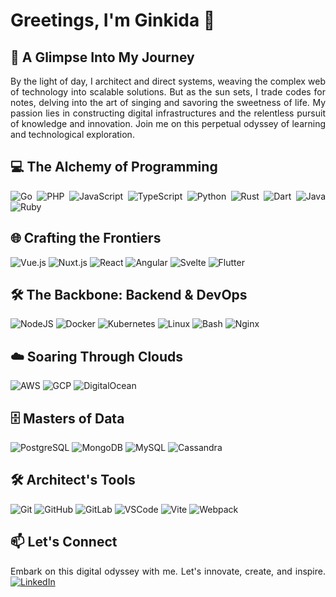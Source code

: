 <div align="justify">

# Greetings, I'm Ginkida 👋

</div>

<div align="justify">

## 🚀 A Glimpse Into My Journey
By the light of day, I architect and direct systems, weaving the complex web of technology into scalable solutions. But as the sun sets, I trade codes for notes, delving into the art of singing and savoring the sweetness of life. My passion lies in constructing digital infrastructures and the relentless pursuit of knowledge and innovation. Join me on this perpetual odyssey of learning and technological exploration.

</div>

<div align="justify">

## 💻 The Alchemy of Programming
![Go](https://skillicons.dev/icons?i=go&theme=dark) 
![PHP](https://skillicons.dev/icons?i=php&theme=dark) 
![JavaScript](https://skillicons.dev/icons?i=javascript&theme=dark) 
![TypeScript](https://skillicons.dev/icons?i=typescript&theme=dark) 
![Python](https://skillicons.dev/icons?i=python&theme=dark) 
![Rust](https://skillicons.dev/icons?i=rust&theme=dark) 
![Dart](https://skillicons.dev/icons?i=dart&theme=dark) 
![Java](https://skillicons.dev/icons?i=java&theme=dark) 
![Ruby](https://skillicons.dev/icons?i=ruby&theme=dark)

## 🌐 Crafting the Frontiers
![Vue.js](https://skillicons.dev/icons?i=vuejs&theme=dark) 
![Nuxt.js](https://skillicons.dev/icons?i=nuxtjs&theme=dark) 
![React](https://skillicons.dev/icons?i=react&theme=dark) 
![Angular](https://skillicons.dev/icons?i=angular&theme=dark) 
![Svelte](https://skillicons.dev/icons?i=svelte&theme=dark) 
![Flutter](https://skillicons.dev/icons?i=flutter&theme=dark)

## 🛠 The Backbone: Backend & DevOps
![NodeJS](https://skillicons.dev/icons?i=nodejs&theme=dark) 
![Docker](https://skillicons.dev/icons?i=docker&theme=dark) 
![Kubernetes](https://skillicons.dev/icons?i=kubernetes&theme=dark) 
![Linux](https://skillicons.dev/icons?i=linux&theme=dark) 
![Bash](https://skillicons.dev/icons?i=bash&theme=dark) 
![Nginx](https://skillicons.dev/icons?i=nginx&theme=dark)

## ☁️ Soaring Through Clouds
![AWS](https://skillicons.dev/icons?i=aws&theme=dark) 
![GCP](https://skillicons.dev/icons?i=gcp&theme=dark) 
![DigitalOcean](https://skillicons.dev/icons?i=digitalocean&theme=dark)

## 🗄️ Masters of Data
![PostgreSQL](https://skillicons.dev/icons?i=postgresql&theme=dark) 
![MongoDB](https://skillicons.dev/icons?i=mongodb&theme=dark) 
![MySQL](https://skillicons.dev/icons?i=mysql&theme=dark) 
![Cassandra](https://skillicons.dev/icons?i=cassandra&theme=dark)

## 🛠️ Architect's Tools
![Git](https://skillicons.dev/icons?i=git&theme=dark) 
![GitHub](https://skillicons.dev/icons?i=github&theme=dark) 
![GitLab](https://skillicons.dev/icons?i=gitlab&theme=dark) 
![VSCode](https://skillicons.dev/icons?i=vscode&theme=dark) 
![Vite](https://skillicons.dev/icons?i=vite&theme=dark) 
![Webpack](https://skillicons.dev/icons?i=webpack&theme=dark)

</div>

<div align="justify">

## 📫 Let's Connect
Embark on this digital odyssey with me. Let's innovate, create, and inspire. 
[![LinkedIn](https://skillicons.dev/icons?i=linkedin&theme=dark)](https://www.linkedin.com/in/sungat-arynov)

</div>
